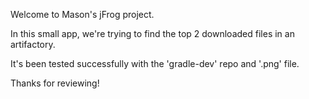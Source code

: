Welcome to Mason's jFrog project.

In this small app, we're trying to find the top 2 downloaded files in an artifactory.

It's been tested successfully with the 'gradle-dev' repo and '.png' file.

Thanks for reviewing!